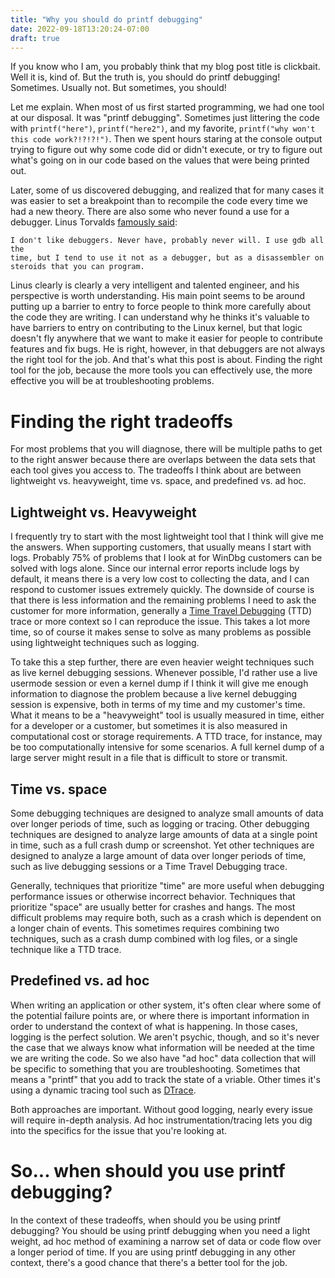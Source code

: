 ```yaml
---
title: "Why you should do printf debugging"
date: 2022-09-18T13:20:24-07:00
draft: true
---
```


If you know who I am, you probably think that my blog post title is clickbait. Well it is, kind of. But the truth is, you should do printf debugging! Sometimes. Usually not. But sometimes, you should!

Let me explain. When most of us first started programming, we had one tool at our disposal. It was "printf debugging". Sometimes just littering the code with ```printf("here")```, ```printf("here2")```, and my favorite, ```printf("why won't this code work?!?!?!")```. Then we spent hours staring at the console output trying to figure out why some code did or didn't execute, or try to figure out what's going on in our code based on the values that were being printed out.

Later, some of us discovered debugging, and realized that for many cases it was easier to set a breakpoint than to recompile the code every time we had a new theory. There are also some who never found a use for a debugger. Linus Torvalds [famously said](https://lkml.org/lkml/2000/9/6/65):

```
I don't like debuggers. Never have, probably never will. I use gdb all the
time, but I tend to use it not as a debugger, but as a disassembler on
steroids that you can program.
```

Linus clearly is clearly a very intelligent and talented engineer, and his perspective is worth understanding. His main point seems to be around putting up a barrier to entry to force people to think more carefully about the code they are writing. I can understand why he thinks it's valuable to have barriers to entry on contributing to the Linux kernel, but that logic doesn't fly anywhere that we want to make it easier for people to contribute features and fix bugs. He is right, however, in that debuggers are not always the right tool for the job. And that's what this post is about. Finding the right tool for the job, because the more tools you can effectively use, the more effective you will be at troubleshooting problems.

# Finding the right tradeoffs

For most problems that you will diagnose, there will be multiple paths to get to the right answer because there are overlaps between the data sets that each tool gives you access to. The tradeoffs I think about are between lightweight vs. heavyweight, time vs. space, and predefined vs. ad hoc.

## Lightweight vs. Heavyweight

I frequently try to start with the most lightweight tool that I think will give me the answers. When supporting customers, that usually means I start with logs. Probably 75% of problems that I look at for WinDbg customers can be solved with logs alone. Since our internal error reports include logs by default, it means there is a very low cost to collecting the data, and I can respond to customer issues extremely quickly. The downside of course is that there is less information and the remaining problems I need to ask the customer for more information, generally a [Time Travel Debugging](https://aka.ms/ttd) (TTD) trace or more context so I can reproduce the issue. This takes a lot more time, so of course it makes sense to solve as many problems as possible using lightweight techniques such as logging.

To take this a step further, there are even heavier weight techniques such as live kernel debugging sessions. Whenever possible, I'd rather use a live usermode session or even a kernel dump if I think it will give me enough information to diagnose the problem because a live kernel debugging session is expensive, both in terms of my time and my customer's time. What it means to be a "heavyweight" tool is usually measured in time, either for a developer or a customer, but sometimes it is also measured in computational cost or storage requirements. A TTD trace, for instance, may be too computationally intensive for some scenarios. A full kernel dump of a large server might result in a file that is difficult to store or transmit.

## Time vs. space

Some debugging techniques are designed to analyze small amounts of data over longer periods of time, such as logging or tracing. Other debugging techniques are designed to analyze large amounts of data at a single point in time, such as a full crash dump or screenshot. Yet other techniques are designed to analyze a large amount of data over longer periods of time, such as live debugging sessions or a Time Travel Debugging trace.

Generally, techniques that prioritize "time" are more useful when debugging performance issues or otherwise incorrect behavior. Techniques that prioritize "space" are usually better for crashes and hangs. The most difficult problems may require both, such as a crash which is dependent on a longer chain of events. This sometimes requires combining two techniques, such as a crash dump combined with log files, or a single technique like a TTD trace.

## Predefined vs. ad hoc

When writing an application or other system, it's often clear where some of the potential failure points are, or where there is important information in order to understand the context of what is happening. In those cases, logging is the perfect solution. We aren't psychic, though, and so it's never the case that we always know what information will be needed at the time we are writing the code. So we also have "ad hoc" data collection that will be specific to something that you are troubleshooting. Sometimes that means a "printf" that you add to track the state of a vriable. Other times it's using a dynamic tracing tool such as [DTrace](https://en.wikipedia.org/wiki/DTrace).

Both approaches are important. Without good logging, nearly every issue will require in-depth analysis. Ad hoc instrumentation/tracing lets you dig into the specifics for the issue that you're looking at.

# So... when should you use printf debugging?

In the context of these tradeoffs, when should you be using printf debugging? You should be using printf debugging when you need a light weight, ad hoc method of examining a narrow set of data or code flow over a longer period of time. If you are using printf debugging in any other context, there's a good chance that there's a better tool for the job.

